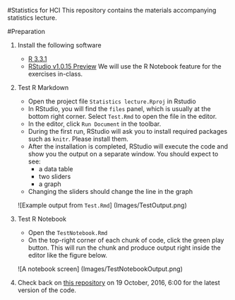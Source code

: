 #Statistics for HCI
This repository contains the materials accompanying statistics lecture.

#Preparation
1. Install the following software
   * [R 3.3.1](https://www.r-project.org/)
   * [RStudio v1.0.15 Preview](https://www.rstudio.com/products/rstudio/download/preview/) We will use the R Notebook feature for the exercises in-class.

2. Test R Markdown
   * Open the project file `Statistics lecture.Rproj` in Rstudio
   * In RStudio, you will find the `files` panel, which is usually at the bottom right corner. Select `Test.Rmd` to open the file in the editor.
   * In the editor, click `Run Document` in the toolbar.
   * During the first run, RStudio will ask you to install required packages such as `knitr`. Please install them.
   * After the installation is completed, RStudio will execute the code and show you the output on a separate window. You should expect to see:
      - a data table
      - two sliders
      - a graph
   * Changing the sliders should change the line in the graph

   ![Example output from `Test.Rmd`]
   (Images/TestOutput.png)

3. Test R Notebook
   * Open the `TestNotebook.Rmd`
   * On the top-right corner of each chunk of code, click the green play button. This will run the chunk and produce output right inside the editor like the figure below.

   ![A notebook screen]
   (Images/TestNotebookOutput.png)

4. Check back on [this repository](https://github.com/chatchavan/StatisticsLecture) on 19 October, 2016, 6:00 for the latest version of the code.
